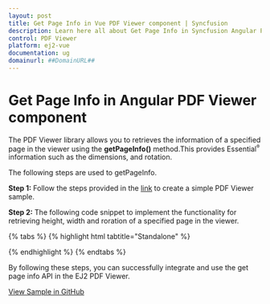 ```yaml
---
layout: post
title: Get Page Info in Vue PDF Viewer component | Syncfusion
description: Learn here all about Get Page Info in Syncfusion Angular PDF Viewer component of Syncfusion Essential JS 2 and more.
control: PDF Viewer
platform: ej2-vue
documentation: ug
domainurl: ##DomainURL##
---
```


# Get Page Info in Angular PDF Viewer component

The PDF Viewer library allows you to retrieves the information of a specified page in the viewer using the **getPageInfo()** method.This provides Essential<sup style="font-size:70%">&reg;</sup> information such as the dimensions, and rotation.

The following steps are used to getPageInfo.

**Step 1:** Follow the steps provided in the [link](https://ej2.syncfusion.com/vue/documentation/pdfviewer/getting-started/) to create a simple PDF Viewer sample.

**Step 2:** The following code snippet to implement the functionality for retrieving height, width and roration of a specified page in the viewer.

{% tabs %}
{% highlight html tabtitle="Standalone" %}

<template>
  <div id="app">
    <button @click="retrievePageInfo" style="margin-bottom: 20px;">
      GetPageInfo
    </button>
    <ejs-pdfviewer
      id="pdfViewer"
      ref="pdfviewer"
      :documentPath="documentPath"
      :resourceUrl="resourceUrl"
      style="height: 640px;"
    >
    </ejs-pdfviewer>
  </div>
</template>

<script>
import {
  PdfViewerComponent,
  Toolbar,
  Magnification,
  Navigation,
  Annotation,
  TextSelection,
  TextSearch,
  FormFields,
  FormDesigner,
  PageOrganizer,
} from '@syncfusion/ej2-vue-pdfviewer';
export default {
  name: 'App',
  components: {
    'ejs-pdfviewer': PdfViewerComponent,
  },
  data() {
    return {
      documentPath: "https://cdn.syncfusion.com/content/pdf/pdf-succinctly.pdf",
      resourceUrl: "https://cdn.syncfusion.com/ej2/27.2.2/dist/ej2-pdfviewer-lib",
    };
  },
  provide: {
    PdfViewer: [
      Toolbar,
      Magnification,
      Navigation,
      Annotation,
      TextSelection,
      TextSearch,
      FormFields,
      FormDesigner,
      PageOrganizer,
    ],
  },
  methods: {
    retrievePageInfo() {
      if (this.$refs.pdfviewer) {
        const pdfviewer = this.$refs.pdfviewer.ej2Instances;
        // Set the page index for which info is required
        const pageIndex = 0; 
        // To Retrieve and log the page information
        console.log(pdfviewer.getPageInfo(pageIndex));
        // To Log the specific page information details to the console
        const pageInfo = pdfviewer.getPageInfo(pageIndex);
        if (pageInfo) {
          console.log(`Page Info for Page Index ${pageIndex}:`);
          console.log(`Height: ${pageInfo.height}`);
          console.log(`Width: ${pageInfo.width}`);
          console.log(`Rotation: ${pageInfo.rotation}`);
        } 
      }
    }
  },
};
</script>

{% endhighlight %}
{% endtabs %}

By following these steps, you can successfully integrate and use the get page info API in the EJ2 PDF Viewer.

[View Sample in GitHub](https://github.com/SyncfusionExamples/vue-pdf-viewer-examples/tree/master/How%20to)